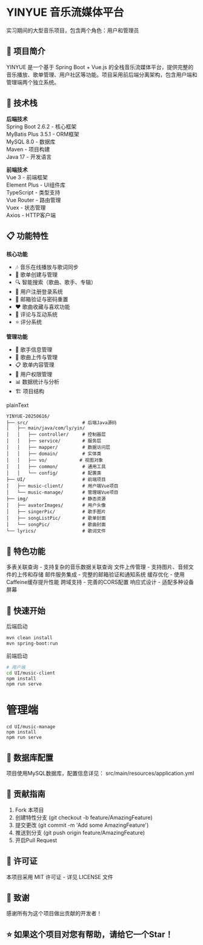 # YINYUE 音乐流媒体平台
实习期间的大型音乐项目，包含两个角色：用户和管理员

## 🎵 项目简介
YINYUE 是一个基于 Spring Boot + Vue.js 的全栈音乐流媒体平台，提供完整的音乐播放、歌单管理、用户社区等功能。项目采用前后端分离架构，包含用户端和管理端两个独立系统。

## 🚀 技术栈
**后端技术**  
Spring Boot 2.6.2 - 核心框架  
MyBatis Plus 3.5.1 - ORM框架  
MySQL 8.0 - 数据库  
Maven - 项目构建  
Java 17 - 开发语言  

**前端技术**  
Vue 3 - 前端框架  
Element Plus - UI组件库  
TypeScript - 类型支持  
Vue Router - 路由管理  
Vuex - 状态管理  
Axios - HTTP客户端  

## 📋 功能特性  
**核心功能**
- 🎶 音乐在线播放与歌词同步  
- 📁 歌单创建与管理  
- 🔍 智能搜索（歌曲、歌手、专辑）  
- 👥 用户注册登录系统  
- 📧 邮箱验证与密码重置  
- ❤️ 歌曲收藏与喜欢功能  
- 💬 评论与互动系统  
- ⭐ 评分系统
  
**管理功能**
- 🎤 歌手信息管理  
- 🎵 歌曲上传与管理  
- 📋 歌单内容管理  
- 👤 用户权限管理  
- 📊 数据统计与分析  
- 🏗️ 项目结构  

plainText
```
YINYUE-20250616/
├── src/                    # 后端Java源码
│   ├── main/java/com/ly/yin/
│   │   ├── controller/     # 控制器层
│   │   ├── service/        # 服务层
│   │   ├── mapper/         # 数据访问层
│   │   ├── domain/         # 实体类
│   │   ├── vo/            # 视图对象
│   │   ├── common/         # 通用工具
│   │   └── config/         # 配置类
├── UI/                     # 前端项目
│   ├── music-client/       # 用户端Vue项目
│   └── music-manage/       # 管理端Vue项目
├── img/                    # 静态资源
│   ├── avatorImages/       # 用户头像
│   ├── singerPic/          # 歌手图片
│   ├── songListPic/        # 歌单封面
│   └── songPic/            # 歌曲封面
└── lyrics/                 # 歌词文件
```

## 🎯 特色功能
多表关联查询 - 支持复杂的音乐数据关联查询
文件上传管理 - 支持图片、音频文件的上传和存储
邮件服务集成 - 完整的邮箱验证和通知系统
缓存优化 - 使用Caffeine缓存提升性能
跨域支持 - 完善的CORS配置
响应式设计 - 适配多种设备屏幕

## 🔧 快速开始
后端启动

```bash
mvn clean install
mvn spring-boot:run
```
前端启动

```bash
# 用户端
cd UI/music-client
npm install
npm run serve
```

# 管理端  
```
cd UI/music-manage
npm install
npm run serve
```
## 📝 数据库配置
项目使用MySQL数据库，配置信息详见： src/main/resources/application.yml

## 🤝 贡献指南
1. Fork 本项目
2. 创建特性分支 (git checkout -b feature/AmazingFeature)
3. 提交更改 (git commit -m 'Add some AmazingFeature')
4. 推送到分支 (git push origin feature/AmazingFeature)
5. 开启Pull Request
## 📄 许可证
本项目采用 MIT 许可证 - 详见 LICENSE 文件

## 🙏 致谢
感谢所有为这个项目做出贡献的开发者！

## ⭐ 如果这个项目对您有帮助，请给它一个Star！


